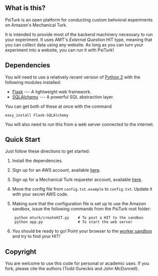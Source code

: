 
What is this?
------------

PsiTurk is an open platform for conducting custom behvioral experiments on
Amazon's Mechanical Turk. 

It is intended to provide most of the backend machinery necessary to run your
experiment. It uses AMT's _External Question_ HIT type, meaning that you can
collect data using any website. As long as you can turn your experiment into a
website, you can run it with PsiTurk!

Dependencies
------------

You will need to use a relatively recent version of [Python
2](http://python.org) with the following modules installed:

 * [Flask](http://flask.pocoo.org/) --- A lightweight web framework.
 * [SQLAlchemy](http://www.sqlalchemy.org/) --- A powerful SQL abstraction layer.
 
You can get both of these at once with the command

    easy_install Flask-SQLAlchemy

You will also need to run this from a web server connected to the internet.

Quick Start
-----------

Just follow these directions to get started:

1. Install the dependencies. 
1. Sign up for an AWS account, available [here](http://aws.amazon.com/).
1. Sign up for a Mechanical Turk requester account, available
   [here](https://requester.mturk.com/).
1. Move the config file from `config.txt.example` to `config.txt`. Update it
   with your secret AWS code.
1. Making sure that the configuration file is set up to use the Amazon sandbox,
   issue the following commands from the PsiTurk root folder:

        python mturk/createHIT.py    # To post a HIT to the sandbox    
        python app.py                # To start the web server

1. You should be ready to go! Point your browser to the [worker
  sandbox](https://workersandbox.mturk.com) and try to find your HIT!

Copyright
---------
You are welcome to use this code for personal or academic uses. If you fork,
please cite the authors (Todd Gureckis and John McDonnell).



